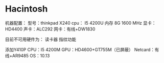 # Hacintosh
机器配置：
型号：thinkpad X240
cpu： I5 4200U
内存 8G 1600 MHz
显卡：HD4400
声卡：ALC292
网卡：有线+DW1830

目前不可用硬件为：
读卡器
指纹功能


添加Y410P
CPU：I5 4200M
GPU：HD4600+GT755M（已屏蔽）
Netcard：有线+AR9485
OS：10.13
